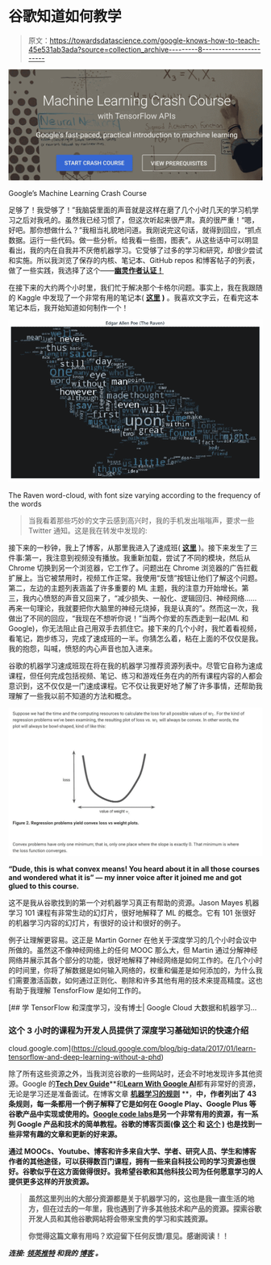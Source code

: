 # 谷歌知道如何教学

> 原文：<https://towardsdatascience.com/google-knows-how-to-teach-45e531ab3ada?source=collection_archive---------8----------------------->

![](img/151913036d76e3aa9e7a7501fdb582f8.png)

Google’s Machine Learning Crash Course

足够了！我受够了！”我脑袋里面的声音就是这样在磨了几个小时几天的学习机学习之后对我吼的。虽然我已经习惯了，但这次听起来很严肃。真的很严重！“嗯，好吧。那你想做什么？”我相当礼貌地问道。我刚说完这句话，就得到回应，“抓点数据。运行一些代码。做一些分析。给我看一些图，图表”。从这些话中可以明显看出，我的内在自我并不厌倦机器学习。它受够了过多的学习和研究，却很少尝试和实施。所以我浏览了保存的内核、笔记本、GitHub repos 和博客帖子的列表，做了一些实践，我选择了这个——[**幽灵作者认证！**](https://www.kaggle.com/c/spooky-author-identification)

在接下来的大约两个小时里，我们忙于解决那个卡格尔问题。事实上，我在我跟随的 Kaggle 中发现了一个非常有用的笔记本( [**这里**](https://www.kaggle.com/arthurtok/spooky-nlp-and-topic-modelling-tutorial) **)** 。我喜欢文字云，在看完这本笔记本后，我开始知道如何制作一个！

![](img/9c57e70a3004a215418584e75046cb0d.png)

The Raven word-cloud, with font size varying according to the frequency of the words

> 当我看着那些巧妙的文字云感到高兴时，我的手机发出嗡嗡声，要求一些 Twitter 通知。这是我在转发中发现的:

接下来的一秒钟，我上了博客，从那里我进入了速成班( [**这里**](https://developers.google.com/machine-learning/crash-course/ml-intro) )。接下来发生了三件事:第一，我注意到视频没有播放。我重新加载，尝试了不同的模块，然后从 Chrome 切换到另一个浏览器，它工作了。问题出在 Chrome 浏览器的广告拦截扩展上。当它被禁用时，视频工作正常。我使用“反馈”按钮让他们了解这个问题。第二，左边的主题列表涵盖了许多重要的 ML 主题，我的注意力开始增长。第三，我内心愤怒的声音又回来了，“减少损失、一般化、逻辑回归、神经网络……再来一句理论，我就要把你大脑里的神经元烧掉，我是认真的”。然而这一次，我做出了不同的回应，“我现在不想听你说！”当两个你爱的东西走到一起(ML 和 Google)，你无法阻止自己用双手去抓住它。接下来的几个小时，我忙着看视频，看笔记，跑步练习，完成了速成班的一半。你猜怎么着，粘在上面的不仅仅是我。我的抱怨，叫喊，愤怒的内心声音也加入进来。

谷歌的机器学习速成班现在将在我的机器学习推荐资源列表中。尽管它自称为速成课程，但任何完成包括视频、笔记、练习和游戏任务在内的所有课程内容的人都会意识到，这不仅仅是一门速成课程。它不仅让我更好地了解了许多事情，还帮助我理解了一些我以前不知道的方法和概念。

![](img/878b4f94c30c9f0931460bed9ce8d0ae.png)

**“Dude, this is what convex means! You heard about it in all those courses and wondered what it is” — my inner voice after it joined me and got glued to this course.**

这不是我从谷歌找到的第一个对机器学习真正有帮助的资源。Jason Mayes 机器学习 101 课程有非常生动的幻灯片，很好地解释了 ML 的概念。它有 101 张很好的机器学习内容的幻灯片，有很好的设计和很好的例子。

例子让理解更容易。这正是 Martin Gorner 在他关于深度学习的几个小时会议中所做的。虽然这不像神经网络上的任何 MOOC 那么大，但 Martin 通过分解神经网络并展示其各个部分的功能，很好地解释了神经网络是如何工作的。在几个小时的时间里，你将了解数据是如何输入网络的，权重和偏差是如何添加的，为什么我们需要激活函数，如何通过正则化、剔除和许多其他有用的技术来提高精度。这也有助于我理解 TensforFlow 是如何工作的。

[](https://cloud.google.com/blog/big-data/2017/01/learn-tensorflow-and-deep-learning-without-a-phd) [## 学 TensorFlow 和深度学习，没有博士| Google Cloud 大数据和机器学习…

### 这个 3 小时的课程为开发人员提供了深度学习基础知识的快速介绍

cloud.google.com](https://cloud.google.com/blog/big-data/2017/01/learn-tensorflow-and-deep-learning-without-a-phd) 

除了所有这些资源之外，当我浏览谷歌的一些网站时，还会不时地发现许多其他资源。Google 的[**Tech Dev Guide**](https://techdevguide.withgoogle.com/)**和[**Learn With Google AI**](https://ai.google/education#?modal_active=none)都有非常好的资源，无论是学习还是准备面试。在博客文章 [**机器学习的规则**](https://developers.google.com/machine-learning/rules-of-ml/?utm_source=google-ai&utm_medium=card-image&utm_campaign=training-hub&utm_content=ml-rules) **，**中，作者列出了 43 条规则，每一条都用一个例子解释了它是如何在 Google Play、Google Plus 等谷歌产品中实现或使用的。[**Google code labs**](https://codelabs.developers.google.com/)是另一个非常有用的资源，有一系列 Google 产品和技术的简单教程。谷歌的博客页面(像 [**这个**](https://research.googleblog.com/) 和 [**这个**](https://developers.googleblog.com/) **)** 也是找到一些非常有趣的文章和更新的好来源。**

**通过 MOOCs、Youtube、博客和许多来自大学、学者、研究人员、学生和博客作者的其他途径，可以获得数百门课程，拥有一些来自科技公司的学习资源也很好。谷歌似乎在这方面做得很好。我希望谷歌和其他科技公司为任何愿意学习的人提供更多这样的开放资源。**

> **虽然这里列出的大部分资源都是关于机器学习的，这也是我一直生活的地方，但在过去的一年里，我也遇到了许多其他技术和产品的资源。探索谷歌开发人员和其他谷歌网站将会带来宝贵的学习和实践资源。**
> 
> **你觉得这篇文章有用吗？欢迎留下任何反馈/意见。感谢阅读！！**

*****连接:*** [***领英***](https://www.linkedin.com/in/avinash-kappa/)*[***推特***](http://twitter.com/avinashso13) ***和我的*** [***博客***](https://theimgclist.github.io/) ***。******